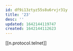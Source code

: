 ```yaml
---
id: df9i13ztyz55s8u6rvjr31y
title: '23'
desc: ''
updated: 1642144119747
created: 1642144112623
---
```



[[n.protocol.telnet]]
